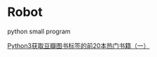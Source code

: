 # Robot
python small program

[Python3获取豆瓣图书标签的前20本热门书籍（一）](https://github.com/SexyPhoenix/Robots/tree/master/book)
